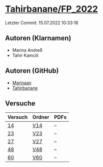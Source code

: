 # [Tahirbanane/FP_2022](https://github.com/Tahirbanane/FP_2022)

Letzter Commit: 15.07.2022 10:33:18

## Autoren (Klarnamen)
- Marina Andreß
- Tahir Kamcili

## Autoren (GitHub)
- [Marinaan](https://github.com/Marinaan)
- [Tahirbanane](https://github.com/Tahirbanane)

## Versuche

|       Versuch        |                           Ordner                            |PDFs|
|----------------------|-------------------------------------------------------------|----|
|[14](../../versuch/14)|[V14](https://github.com/Tahirbanane/FP_2022/tree/master/V14)|–   |
|[23](../../versuch/23)|[V23](https://github.com/Tahirbanane/FP_2022/tree/master/V23)|–   |
|[27](../../versuch/27)|[V27](https://github.com/Tahirbanane/FP_2022/tree/master/V27)|–   |
|[48](../../versuch/48)|[V48](https://github.com/Tahirbanane/FP_2022/tree/master/V48)|–   |
|[60](../../versuch/60)|[V60](https://github.com/Tahirbanane/FP_2022/tree/master/V60)|–   |
